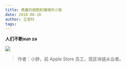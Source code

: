```yaml
---
title: 愚蠢的细胞和撞墙的小智
date: 2018-06-26
author: 王登科
tags: 
---
```

**人们不断xun za**

<!--more-->

![](https://cosmosrepair-1257028016.cos.ap-beijing.myqcloud.com/2019-06-24-%E6%9C%AA%E5%91%BD%E5%90%8D-7.png)

> 作者：小胖，前 Apple Store 员工，现区块链从业者。